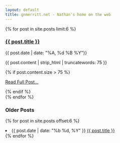 ```yaml
---
layout: default
title: gnmerritt.net - Nathan's home on the web
---
```


<section>

{% for post in site.posts limit:6 %}
  <article class="post">
     <h3> <a href="{{ post.id }}.html">{{ post.title }}</a></h3>
     <p class="date">{{ post.date | date: "%A, %d %B  %Y"}}</p>
     <p class="preview">{{ post.content | strip_html | truncatewords: 75 }}</p>
     {% if post.content.size > 75 %}
       <p class="more"> <a href="{{ post.id }}.html">Read Full Post...</a></p>
     {% endif %}
  </article>
{% endfor %}

</section>

### Older Posts ###

{% for post in site.posts offset:6 %}
  <li>
    <span class="date">{{ post.date | date: "%b %d, %Y" }}</span>
    <a href="{{ post.url }}">{{ post.title }}</a>
  </li>
{% endfor %}